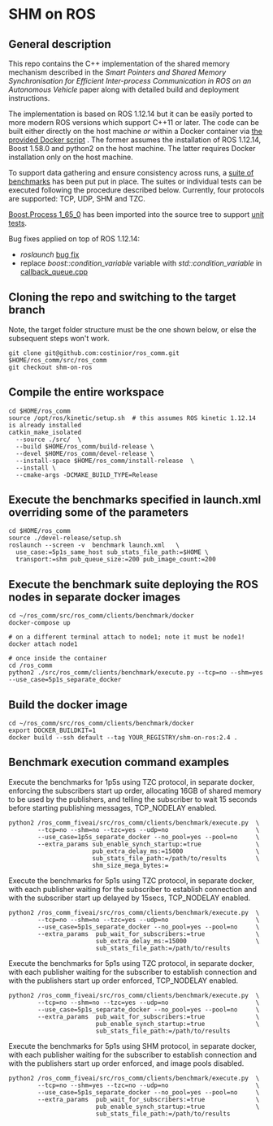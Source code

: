 # SHM on ROS
## General description
This repo contains the C++ implementation of the shared memory mechanism described in the _Smart Pointers and Shared Memory Synchronisation for Efficient Inter-process Communication in ROS on an Autonomous Vehicle_ paper along with detailed build and deployment instructions.

The implementation is based on ROS 1.12.14 but it can be easily ported to more modern ROS versions which support C++11 or later. The code can be built either directly on the host machine _or_ within a Docker container via  [the provided Docker script](./clients/benchmark/docker/Dockerfile) . The former assumes the installation of ROS 1.12.14, Boost 1.58.0 and python2 on the host machine. The latter requires Docker installation only on the host machine.

To support data gathering and ensure consistency across runs, a [suite of benchmarks](./clients/benchmark) has been put put in place. The suites or individual tests can be executed following the procedure described below. Currently, four protocols are supported: TCP, UDP, SHM and TZC.

[Boost.Process 1_65_0](https://www.boost.org/doc/libs/1_65_0/doc/html/process.html) has been imported into the source tree to support [unit tests](./test/test_roscpp/test/test_shm).

Bug fixes applied on top of ROS 1.12.14:
 - _roslaunch_ [bug fix](https://github.com/ros/ros_comm/pull/1115)
 - replace _boost::condition_variable_ variable with _std::condition_variable_ in [callback_queue.cpp](./clients/roscpp/src/libros/callback_queue.cpp)
## Cloning the repo and switching to the target branch
Note, the target folder structure must be the one shown below, or else the subsequent steps won't work.
```
git clone git@github.com:costinior/ros_comm.git $HOME/ros_comm/src/ros_comm
git checkout shm-on-ros
```
## Compile the entire workspace
```
cd $HOME/ros_comm
source /opt/ros/kinetic/setup.sh  # this assumes ROS kinetic 1.12.14 is already installed
catkin_make_isolated
  --source ./src/  \
  --build $HOME/ros_comm/build-release \
  --devel $HOME/ros_comm/devel-release \
  --install-space $HOME/ros_comm/install-release  \
  --install \
  --cmake-args -DCMAKE_BUILD_TYPE=Release
```
## Execute the benchmarks specified in launch.xml overriding some of the parameters
```
cd $HOME/ros_comm
source ./devel-release/setup.sh
roslaunch --screen -v  benchmark launch.xml   \
  use_case:=5p1s_same_host sub_stats_file_path:=$HOME \
  transport:=shm pub_queue_size:=200 pub_image_count:=200
```
## Execute the benchmark suite deploying the ROS nodes in separate docker images
```
cd ~/ros_comm/src/ros_comm/clients/benchmark/docker
docker-compose up

# on a different terminal attach to node1; note it must be node1!
docker attach node1

# once inside the container
cd /ros_comm
python2 ./src/ros_comm/clients/benchmark/execute.py --tcp=no --shm=yes --use_case=5p1s_separate_docker
```
## Build the docker image
```
cd ~/ros_comm/src/ros_comm/clients/benchmark/docker
export DOCKER_BUILDKIT=1
docker build --ssh default --tag YOUR_REGISTRY/shm-on-ros:2.4 .
```

## Benchmark execution command examples
Execute the benchmarks for 1p5s using TZC protocol, in separate docker, enforcing the subscribers start up order, allocating 16GB of shared memory to be used by the publishers, and telling the subscriber to wait 15 seconds before starting publishing messages, TCP_NODELAY enabled.
```
python2 /ros_comm_fiveai/src/ros_comm/clients/benchmark/execute.py  \
        --tcp=no --shm=no --tzc=yes --udp=no                        \
        --use_case=1p5s_separate_docker --no_pool=yes --pool=no     \
        --extra_params sub_enable_synch_startup:=true               \
                       pub_extra_delay_ms:=15000                    \
                       sub_stats_file_path:=/path/to/results        \
                       shm_size_mega_bytes:=
```


Execute the benchmarks for 5p1s using TZC protocol, in separate docker, with each publisher waiting for the subscriber to establish connection and with the subscriber start up delayed by 15secs, TCP_NODELAY enabled.
```
python2 /ros_comm_fiveai/src/ros_comm/clients/benchmark/execute.py  \
        --tcp=no --shm=no --tzc=yes --udp=no                        \
        --use_case=5p1s_separate_docker --no_pool=yes --pool=no     \
        --extra_params  pub_wait_for_subscribers:=true              \
                        sub_extra_delay_ms:=15000                   \
                        sub_stats_file_path:=/path/to/results
```

Execute the benchmarks for 5p1s using TZC protocol, in separate docker, with each publisher waiting for the subscriber to establish connection and with the publishers start up order enforced, TCP_NODELAY enabled.
```
python2 /ros_comm_fiveai/src/ros_comm/clients/benchmark/execute.py  \
        --tcp=no --shm=no --tzc=yes --udp=no                        \
        --use_case=5p1s_separate_docker --no_pool=yes --pool=no     \
        --extra_params  pub_wait_for_subscribers:=true              \
                        pub_enable_synch_startup:=true              \
                        sub_stats_file_path:=/path/to/results
```


Execute the benchmarks for 5p1s using SHM protocol, in separate docker, with each publisher waiting for the subscriber to establish connection and with the publishers start up order enforced, and image pools disabled.
```
python2 /ros_comm_fiveai/src/ros_comm/clients/benchmark/execute.py  \
        --tcp=no --shm=yes --tzc=no --udp=no                        \
        --use_case=5p1s_separate_docker --no_pool=yes --pool=no     \
        --extra_params  pub_wait_for_subscribers:=true              \
                        pub_enable_synch_startup:=true              \
                        sub_stats_file_path:=/path/to/results
```
